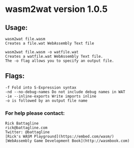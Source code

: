 # wasm2wat version 1.0.5

## Usage:
    wasm2wat file.wasm
    Creates a file.wat WebAssembly Text file
    
    wasm2wat file.wasm -o watfile.wat
    Creates a watfile.wat WebAssembly Text file.
    The -o flag allows you to specify an output file.

## Flags:
    -f Fold into S-Expression syntax
    -nd --no-debug-names Do not include debug names in WAT
    -ie --inline-exports Write imports inline
    -o is followed by an output file name

### For help please contact:
    Rick Battagline
    rick@battagline.com
    Twitter: @battagline
    [Rick's WASM Playground](https://embed.com/wasm/)
    [WebAssembly Game Development Book](http://wasmbook.com)
